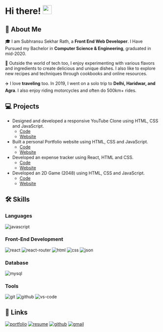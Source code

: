# Hi there! <img src="https://media.giphy.com/media/hvRJCLFzcasrR4ia7z/giphy.gif" width="29px" height="29px">

## 🚀 About Me

🎓 I am Subhransu Sekhar Rath, a **Front End Web Developer**. I Have Pursued my Bachelor in **Computer Science & Engineering**, graduated in mid-2020.

🔪 Outside the world of tech too, I enjoy experimenting with various flavors and ingredients to create delicious and unique dishes. I also like to explore new recipes and techniques through cookbooks and online resources.

✈️ I love **traveling** too. In 2019, I went on a solo trip to **Delhi, Haridwar, and Agra**. I also enjoy riding motorcycles and often do 500km+ rides.

## 💻 Projects

- Designed and developed a responsive YouTube Clone using HTML, CSS and JavaScript.
  - [Code](https://github.com/Subhransu38/youtube-clone)
  - [Website](https://subhransu38.github.io/youtube-clone/)
- Built a personal Portfolio website using HTML, CSS and JavaScript.
  - [Code](https://github.com/Subhransu38/portfolio)
  - [Website](https://subhransu38.github.io/portfolio/)
- Developed an expense tracker using React, HTML and CSS.
  - [Code](https://github.com/Subhransu38/expense-tracker)
  - [Website](https://subhransu38.github.io/expense-tracker/)
- Developed an 2D Game (2048) using HTML, CSS and JavaScript.
  - [Code](https://github.com/Subhransu38/game-2048)
  - [Website](https://subhransu38.github.io/game-2048/)

## 🛠️ Skills

### Languages

![javascript](https://img.shields.io/badge/JavaScript-323330?style=for-the-badge&logo=javascript&logoColor=F7DF1E)

### Front-End Development

![react](https://img.shields.io/badge/React-20232A?style=for-the-badge&logo=react&logoColor=61DAFB)
![react-router](https://img.shields.io/badge/React_Router-CA4245?style=for-the-badge&logo=react-router&logoColor=white)
![html](https://img.shields.io/badge/HTML5-E34F26?style=for-the-badge&logo=html5&logoColor=white)
![css](https://img.shields.io/badge/CSS3-1572B6?style=for-the-badge&logo=css3&logoColor=white)
![json](https://img.shields.io/badge/json-554f51?style=for-the-badge&logo=json&logoColor=white)

### Database

![mysql](https://img.shields.io/badge/MySQL-00758f?style=for-the-badge&logo=mysql&logoColor=white)

### Tools

![git](https://img.shields.io/badge/git-f34f29?style=for-the-badge&logo=git&logoColor=white)
![github](https://img.shields.io/badge/github-000000?style=for-the-badge&logo=github&logoColor=white)
![vs-code](https://img.shields.io/badge/VS_Code-007ACC?style=for-the-badge&logo=Visual-Studio-Code&logoColor=white)

## 🔗 Links

[![portfolio](https://img.shields.io/badge/Portfolio-5340ff?style=for-the-badge&logo=Google-chrome&logoColor=white)](https://subhransu38.github.io/portfolio/index.html)
[![resume](https://img.shields.io/badge/Resume-4285F4?style=for-the-badge&logo=read-the-docs&logoColor=white)](https://subhransu38.github.io/portfolio/other/subhransu-resume.pdf)
[![github](https://img.shields.io/badge/GitHub-000000?style=for-the-badge&logo=GitHub&logoColor=white)](https://github.com/Subhransu38)
[![gmail](https://img.shields.io/badge/Gmail-D14836?style=for-the-badge&logo=Gmail&logoColor=white)](mailto:ssrath38@gmail.com)

